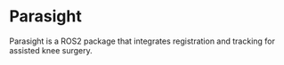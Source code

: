 # Parasight

Parasight is a ROS2 package that integrates registration and tracking for assisted knee surgery.
